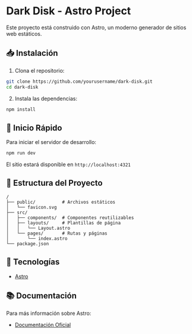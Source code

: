# Dark Disk - Astro Project

Este proyecto está construido con Astro, un moderno generador de sitios web estáticos.

## 📥 Instalación

1. Clona el repositorio:
```sh
git clone https://github.com/yourusername/dark-disk.git
cd dark-disk
```

2. Instala las dependencias:
```sh
npm install
```

## 🚀 Inicio Rápido

Para iniciar el servidor de desarrollo:
```sh
npm run dev
```
El sitio estará disponible en `http://localhost:4321`

## 📁 Estructura del Proyecto

```text
/
├── public/          # Archivos estáticos
│   └── favicon.svg
├── src/
│   ├── components/  # Componentes reutilizables
│   ├── layouts/     # Plantillas de página
│   │   └── Layout.astro
│   └── pages/       # Rutas y páginas
│       └── index.astro
└── package.json
```

## 🔧 Tecnologías

- [Astro](https://astro.build)

## 📚 Documentación

Para más información sobre Astro:
- [Documentación Oficial](https://docs.astro.build)



